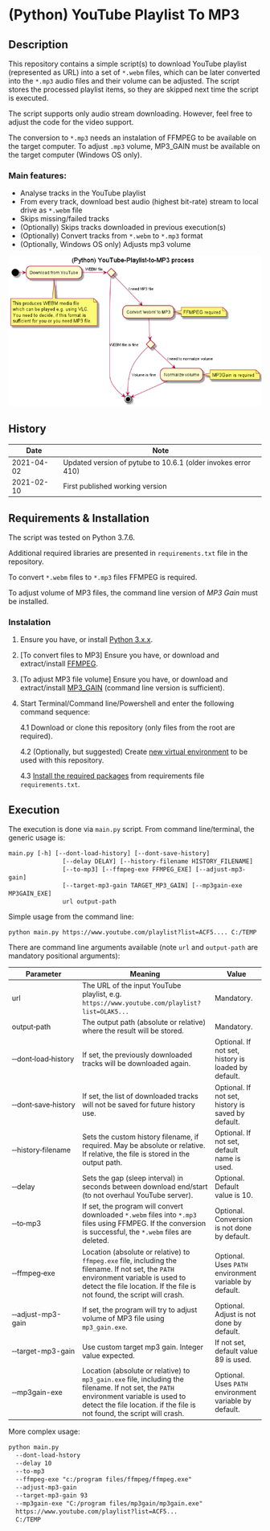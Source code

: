 # (Python) YouTube Playlist To MP3

## Description

This repository contains a simple script(s) to download YouTube playlist
(represented as URL) into a set of `*.webm` files, which can be later converted
into the `*.mp3` audio files and their volume can be adjusted. The script stores the processed playlist items, so 
they are skipped next time the script is executed.

The script supports only audio stream downloading. However, feel free to adjust 
the code for the video support.

The conversion to `*.mp3` needs an instalation of FFMPEG to be available on 
the target computer. To adjust `.mp3` volume, MP3_GAIN must be available on the target computer (Windows OS only).

### Main features:
* Analyse tracks in the YouTube playlist
* From every track, download best audio (highest bit-rate) stream to local drive as `*.webm` file
* Skips missing/failed tracks
* (Optionally) Skips tracks downloaded in previous execution(s)
* (Optionally) Convert tracks from `*.webm` to `*.mp3` format
* (Optionally, Windows OS only) Adjusts mp3 volume

![Activity sequence](docs/activity.png)

## History

| Date | Note |
| --- | --- |
| 2021-04-02 | Updated version of pytube to 10.6.1 (older invokes error 410) |
| 2021-02-10 | First published working version |


## Requirements & Installation

The script was tested on Python 3.7.6. 

Additional required libraries are presented in `requirements.txt` file in the 
repository.

To convert `*.webm` files to `*.mp3` files FFMPEG is required.

To adjust volume of MP3 files, the command line version of _MP3 Gain_ must be installed.

### Instalation
1. Ensure you have, or install [Python 3.x.x](https://www.python.org/downloads/).
2. [To convert files to MP3] Ensure you have, or download and extract/install [FFMPEG](https://ffmpeg.org/download.html).
3. [To adjust MP3 file volume] Ensure you have, or download and extract/install [MP3_GAIN](http://mp3gain.sourceforge.net/) (command line version is sufficient).   
4. Start Terminal/Command line/Powershell and enter the following command sequence:
    
   4.1 Download or clone this repository (only files from the root are required).

   4.2 (Optionally, but suggested) Create [new virtual environment](https://docs.python.org/3/library/venv.html) 
   to be used with this repository.
   
   4.3 [Install the required packages](https://pip.pypa.io/en/stable/reference/pip_install/) 
   from requirements file `requirements.txt`.
   
## Execution

The execution is done via `main.py` script. From command line/terminal, the generic usage
is:
```shell
main.py [-h] [--dont-load-history] [--dont-save-history]
               [--delay DELAY] [--history-filename HISTORY_FILENAME]
               [--to-mp3] [--ffmpeg-exe FFMPEG_EXE] [--adjust-mp3-gain]
               [--target-mp3-gain TARGET_MP3_GAIN] [--mp3gain-exe MP3GAIN_EXE]
               url output-path
```

Simple usage from the command line:
```shell
python main.py https://www.youtube.com/playlist?list=ACF5.... C:/TEMP
```

There are command line arguments available (note `url` and `output-path` are mandatory positional arguments):


| Parameter | Meaning | Value |
| --------- | ------- | ---------- |
| url       | The URL of the input YouTube playlist, e.g. `https://www.youtube.com/playlist?list=OLAK5...` | Mandatory. |
| output&#8209;path | The output path (absolute or relative) where the result will be stored. | Mandatory. |
| &#8209;&#8209;dont&#8209;load&#8209;history | If set, the previously downloaded tracks will be downloaded again. | Optional. If not set, history is loaded by default. |
| &#8209;&#8209;dont&#8209;save&#8209;history | If set, the list of downloaded tracks will not be saved for future history use. | Optional. If not set, history is saved by default. |
| &#8209;&#8209;history&#8209;filename | Sets the custom history filename, if required. May be absolute or relative. If relative, the file is stored in the output path. | Optional. If not set, default name is used. |
| &#8209;&#8209;delay | Sets the gap (sleep interval) in seconds between download end/start (to not overhaul YouTube server). | Optional. Default value is 10. |
| &#8209;&#8209;to&#8209;mp3 | If set, the program will convert downloaded `*.webm` files into `*.mp3` files using FFMPEG. If the conversion is successful, the `*.webm` files are deleted. | Optional. Conversion is not done by default. |
| &#8209;&#8209;ffmpeg&#8209;exe | Location (absolute or relative) to `ffmpeg.exe` file, including the filename. If not set, the `PATH` environment variable is used to detect the file location. If the file is not found, the script will crash. | Optional. Uses `PATH` environment variable by default.
| &#8209;&#8209;adjust-mp3-gain | If set, the program will try to adjust volume of MP3 file using `mp3_gain.exe`. | Optional. Adjust is not done by default.
| &#8209;&#8209;target-mp3-gain | Use custom target mp3 gain. Integer value expected. | If not set, default value 89 is used.
| &#8209;&#8209;mp3gain-exe | Location (absolute or relative) to `mp3_gain.exe` file, including the filename. If not set, the `PATH` environment variable is used to detect the file location. if the file is not found, the script will crash. | Optional. Uses `PATH` environment variable by default.

More complex usage:

```shell
python main.py 
  --dont-load-hstory 
  --delay 10 
  --to-mp3 
  --ffmpeg-exe "c:/program files/ffmpeg/ffmpeg.exe"
  --adjust-mp3-gain
  --target-mp3-gain 93
  --mp3gain-exe "C:/program files/mp3gain/mp3gain.exe" 
  https://www.youtube.com/playlist?list=ACF5... 
  C:/TEMP
```

   


